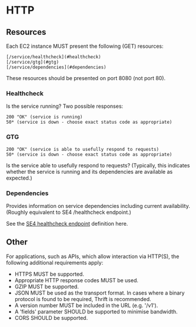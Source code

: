 HTTP
====

## Resources

Each EC2 instance MUST present the following (GET) resources:

    [/service/healthcheck](#healthcheck)
    [/service/gtg](#gtg)
    [/service/dependencies](#dependencies)

These resources should be presented on port 8080 (not port 80).

### <a name="healthcheck">Healthcheck</a>

Is the service running? Two possible responses:

    200 "OK" (service is running)
    50* (service is down - choose exact status code as appropriate)

### <a name="gtg">GTG</a>

    200 "OK" (service is able to usefully respond to requests)
    50* (service is down - choose exact status code as appropriate)

Is the service able to usefully respond to requests? (Typically, this
indicates whether the service is running and its dependencies are
available as expected.)

### <a name="dependencies">Dependencies</a>

Provides information on service dependencies including current
availability. (Roughly equivalent to SE4 /healthcheck endpoint.)

See the
[SE4 healthcheck endpoint](https://github.com/beamly/SE4/blob/1.0/SE4.md#healthcheck)
definition here.

## Other

For applications, such as APIs, which allow interaction via HTTP(S),
the following additional requirements apply:

* HTTPS MUST be supported.
* Appropriate HTTP response codes MUST be used.
* GZIP MUST be supported.
* JSON MUST be used as the transport format. In cases where a binary
  protocol is found to be required, Thrift is recommended.
* A version number MUST be included in the URL (e.g. '/v1').
* A 'fields' parameter SHOULD be supported to minimise bandwidth.
* CORS SHOULD be supported.
